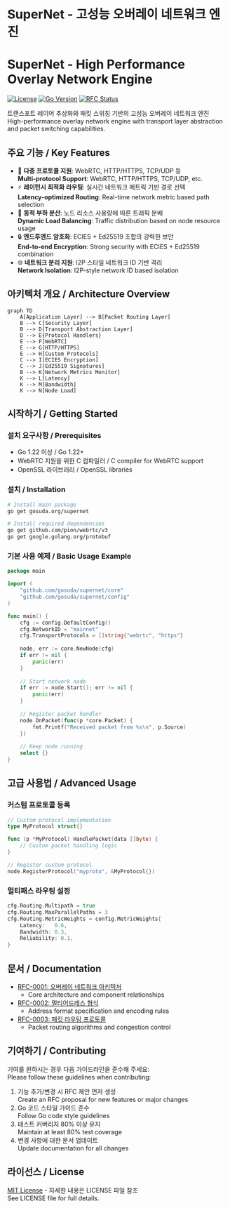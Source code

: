 # SuperNet - 고성능 오버레이 네트워크 엔진  
# SuperNet - High Performance Overlay Network Engine  

[![License](https://img.shields.io/badge/License-MIT-blue.svg)](LICENSE)
[![Go Version](https://img.shields.io/badge/Go-1.22%2B-blue.svg)](https://golang.org/)
[![RFC Status](https://img.shields.io/badge/RFCs-3%20approved-green.svg)](docs/rfc/)

트랜스포트 레이어 추상화와 패킷 스위칭 기반의 고성능 오버레이 네트워크 엔진  
High-performance overlay network engine with transport layer abstraction and packet switching capabilities.

## 주요 기능 / Key Features
- 🔌 **다중 프로토콜 지원**: WebRTC, HTTP/HTTPS, TCP/UDP 등  
  **Multi-protocol Support**: WebRTC, HTTP/HTTPS, TCP/UDP, etc.
- ⚡ **레이턴시 최적화 라우팅**: 실시간 네트워크 메트릭 기반 경로 선택  
  **Latency-optimized Routing**: Real-time network metric based path selection
- 🔄 **동적 부하 분산**: 노드 리소스 사용량에 따른 트래픽 분배  
  **Dynamic Load Balancing**: Traffic distribution based on node resource usage
- 🔒 **엔드투엔드 암호화**: ECIES + Ed25519 조합의 강력한 보안  
  **End-to-end Encryption**: Strong security with ECIES + Ed25519 combination
- 🌐 **네트워크 분리 지원**: I2P 스타일 네트워크 ID 기반 격리  
  **Network Isolation**: I2P-style network ID based isolation

## 아키텍처 개요 / Architecture Overview
```mermaid
graph TD
    A[Application Layer] --> B[Packet Routing Layer]
    B --> C[Security Layer]
    B --> D[Transport Abstraction Layer]
    D --> E{Protocol Handlers}
    E --> F[WebRTC]
    E --> G[HTTP/HTTPS]
    E --> H[Custom Protocols]
    C --> I[ECIES Encryption]
    C --> J[Ed25519 Signatures]
    B --> K[Network Metrics Monitor]
    K --> L[Latency]
    K --> M[Bandwidth]
    K --> N[Node Load]
```

## 시작하기 / Getting Started
### 설치 요구사항 / Prerequisites
- Go 1.22 이상 / Go 1.22+
- WebRTC 지원을 위한 C 컴파일러 / C compiler for WebRTC support
- OpenSSL 라이브러리 / OpenSSL libraries

### 설치 / Installation
```bash
# Install main package
go get gosuda.org/supernet

# Install required dependencies
go get github.com/pion/webrtc/v3
go get google.golang.org/protobuf
```

### 기본 사용 예제 / Basic Usage Example
```go
package main

import (
	"github.com/gosuda/supernet/core"
	"github.com/gosuda/supernet/config"
)

func main() {
	cfg := config.DefaultConfig()
	cfg.NetworkID = "mainnet"
	cfg.TransportProtocols = []string{"webrtc", "https"}
	
	node, err := core.NewNode(cfg)
	if err != nil {
		panic(err)
	}
	
	// Start network node
	if err := node.Start(); err != nil {
		panic(err)
	}
	
	// Register packet handler
	node.OnPacket(func(p *core.Packet) {
		fmt.Printf("Received packet from %s\n", p.Source)
	})
	
	// Keep node running
	select {}
}
```

## 고급 사용법 / Advanced Usage
### 커스텀 프로토콜 등록
```go
// Custom protocol implementation
type MyProtocol struct{}

func (p *MyProtocol) HandlePacket(data []byte) {
	// Custom packet handling logic
}

// Register custom protocol
node.RegisterProtocol("myproto", &MyProtocol{})
```

### 멀티패스 라우팅 설정
```go
cfg.Routing.Multipath = true
cfg.Routing.MaxParallelPaths = 3
cfg.Routing.MetricWeights = config.MetricWeights{
	Latency:   0.6,
	Bandwidth: 0.3,
	Reliability: 0.1,
}
```

## 문서 / Documentation
- [RFC-0001: 오버레이 네트워크 아키텍처](docs/rfc/0001-overlay-network-architecture.md)  
  - Core architecture and component relationships
- [RFC-0002: 멀티어드레스 형식](docs/rfc/0002-multiaddress-format.md)  
  - Address format specification and encoding rules
- [RFC-0003: 패킷 라우팅 프로토콜](docs/rfc/0003-packet-routing.md)  
  - Packet routing algorithms and congestion control

## 기여하기 / Contributing
기여를 원하시는 경우 다음 가이드라인을 준수해 주세요:  
Please follow these guidelines when contributing:

1. 기능 추가/변경 시 RFC 제안 먼저 생성  
   Create an RFC proposal for new features or major changes
2. Go 코드 스타일 가이드 준수  
   Follow Go code style guidelines
3. 테스트 커버리지 80% 이상 유지  
   Maintain at least 80% test coverage
4. 변경 사항에 대한 문서 업데이트  
   Update documentation for all changes

## 라이선스 / License
[MIT License](LICENSE) - 자세한 내용은 LICENSE 파일 참조  
See LICENSE file for full details.
